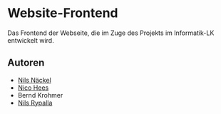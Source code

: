 # Website-Frontend

Das Frontend der Webseite, die im Zuge des Projekts im Informatik-LK entwickelt wird.

## Autoren
- [Nils Näckel](https://github.com/nils-nckl)
- [Nico Hees](https://github.com/omeganh)
- Bernd Krohmer
- [Nils Rypalla](https://github.com/zPiste)
